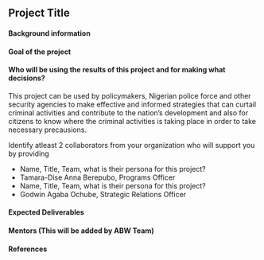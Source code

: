 ## Project Title

#### Background information

#### Goal of the project

#### Who will be using the results of this project and for making what decisions?
This project can be used by policymakers, Nigerian police force and other security agencies to make effective and informed strategies that can curtail criminal activities and contribute to the nation’s development and also for citizens to know where the criminal activities is taking place in order to take necessary precausions.

Identify atleast 2 collaborators from your organization who will support you by providing
- Name, Title, Team, what is their persona for this project?
- Tamara-Dise Anna Berepubo, Programs Officer
- Name, Title, Team, what is their persona for this project?
- Godwin Agaba Ochube, Strategic Relations Officer

#### Expected Deliverables

#### Mentors (This will be added by ABW Team)

#### References
